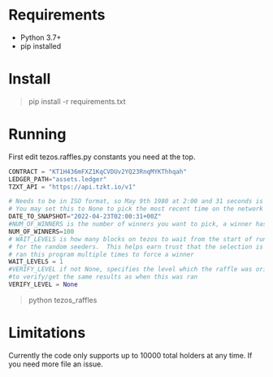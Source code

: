 # Requirements
* Python 3.7+
* pip installed

# Install
> pip install -r requirements.txt

# Running
First edit tezos.raffles.py constants you need at the top.

```python
CONTRACT = "KT1H436mFXZ1KqCVDUv2YQ23RnqMYKThhqah"
LEDGER_PATH="assets.ledger"
TZXT_API = "https://api.tzkt.io/v1"

# Needs to be in ISO format, so May 9th 1980 at 2:00 and 31 seconds is 1980-05-09T02:00:31+00Z
# You may set this to None to pick the most recent time on the network
DATE_TO_SNAPSHOT="2022-04-23T02:00:31+00Z"
#NUM_OF_WINNERS is the number of winners you want to pick, a winner has equal chance of being picked each NUM times
NUM_OF_WINNERS=100
# WAIT_LEVELS is how many blocks on tezos to wait from the start of running this program to get the hash
# for the random seeders.  This helps earn trust that the selection is random and it is not feasiable to have
# ran this program multiple times to force a winner
WAIT_LEVELS = 1
#VERIFY_LEVEL if not None, specifies the level which the raffle was originally ran on and you can set this
#to verify/get the same results as when this was ran
VERIFY_LEVEL = None

```
> python tezos_raffles

# Limitations
Currently the code only supports up to 10000 total holders at any time. If you need more file an issue.